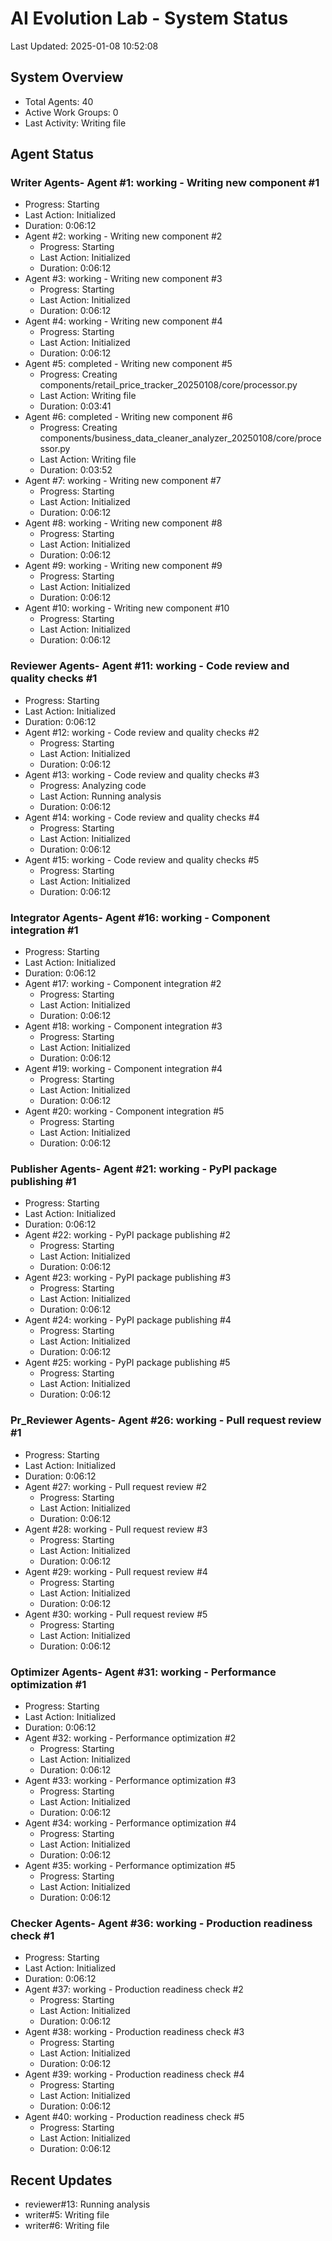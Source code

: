 # AI Evolution Lab - System Status
Last Updated: 2025-01-08 10:52:08

## System Overview
- Total Agents: 40
- Active Work Groups: 0
- Last Activity: Writing file

## Agent Status

### Writer Agents- Agent #1: working - Writing new component #1
  - Progress: Starting
  - Last Action: Initialized
  - Duration: 0:06:12
- Agent #2: working - Writing new component #2
  - Progress: Starting
  - Last Action: Initialized
  - Duration: 0:06:12
- Agent #3: working - Writing new component #3
  - Progress: Starting
  - Last Action: Initialized
  - Duration: 0:06:12
- Agent #4: working - Writing new component #4
  - Progress: Starting
  - Last Action: Initialized
  - Duration: 0:06:12
- Agent #5: completed - Writing new component #5
  - Progress: Creating components/retail_price_tracker_20250108/core/processor.py
  - Last Action: Writing file
  - Duration: 0:03:41
- Agent #6: completed - Writing new component #6
  - Progress: Creating components/business_data_cleaner_analyzer_20250108/core/processor.py
  - Last Action: Writing file
  - Duration: 0:03:52
- Agent #7: working - Writing new component #7
  - Progress: Starting
  - Last Action: Initialized
  - Duration: 0:06:12
- Agent #8: working - Writing new component #8
  - Progress: Starting
  - Last Action: Initialized
  - Duration: 0:06:12
- Agent #9: working - Writing new component #9
  - Progress: Starting
  - Last Action: Initialized
  - Duration: 0:06:12
- Agent #10: working - Writing new component #10
  - Progress: Starting
  - Last Action: Initialized
  - Duration: 0:06:12

### Reviewer Agents- Agent #11: working - Code review and quality checks #1
  - Progress: Starting
  - Last Action: Initialized
  - Duration: 0:06:12
- Agent #12: working - Code review and quality checks #2
  - Progress: Starting
  - Last Action: Initialized
  - Duration: 0:06:12
- Agent #13: working - Code review and quality checks #3
  - Progress: Analyzing code
  - Last Action: Running analysis
  - Duration: 0:06:12
- Agent #14: working - Code review and quality checks #4
  - Progress: Starting
  - Last Action: Initialized
  - Duration: 0:06:12
- Agent #15: working - Code review and quality checks #5
  - Progress: Starting
  - Last Action: Initialized
  - Duration: 0:06:12

### Integrator Agents- Agent #16: working - Component integration #1
  - Progress: Starting
  - Last Action: Initialized
  - Duration: 0:06:12
- Agent #17: working - Component integration #2
  - Progress: Starting
  - Last Action: Initialized
  - Duration: 0:06:12
- Agent #18: working - Component integration #3
  - Progress: Starting
  - Last Action: Initialized
  - Duration: 0:06:12
- Agent #19: working - Component integration #4
  - Progress: Starting
  - Last Action: Initialized
  - Duration: 0:06:12
- Agent #20: working - Component integration #5
  - Progress: Starting
  - Last Action: Initialized
  - Duration: 0:06:12

### Publisher Agents- Agent #21: working - PyPI package publishing #1
  - Progress: Starting
  - Last Action: Initialized
  - Duration: 0:06:12
- Agent #22: working - PyPI package publishing #2
  - Progress: Starting
  - Last Action: Initialized
  - Duration: 0:06:12
- Agent #23: working - PyPI package publishing #3
  - Progress: Starting
  - Last Action: Initialized
  - Duration: 0:06:12
- Agent #24: working - PyPI package publishing #4
  - Progress: Starting
  - Last Action: Initialized
  - Duration: 0:06:12
- Agent #25: working - PyPI package publishing #5
  - Progress: Starting
  - Last Action: Initialized
  - Duration: 0:06:12

### Pr_Reviewer Agents- Agent #26: working - Pull request review #1
  - Progress: Starting
  - Last Action: Initialized
  - Duration: 0:06:12
- Agent #27: working - Pull request review #2
  - Progress: Starting
  - Last Action: Initialized
  - Duration: 0:06:12
- Agent #28: working - Pull request review #3
  - Progress: Starting
  - Last Action: Initialized
  - Duration: 0:06:12
- Agent #29: working - Pull request review #4
  - Progress: Starting
  - Last Action: Initialized
  - Duration: 0:06:12
- Agent #30: working - Pull request review #5
  - Progress: Starting
  - Last Action: Initialized
  - Duration: 0:06:12

### Optimizer Agents- Agent #31: working - Performance optimization #1
  - Progress: Starting
  - Last Action: Initialized
  - Duration: 0:06:12
- Agent #32: working - Performance optimization #2
  - Progress: Starting
  - Last Action: Initialized
  - Duration: 0:06:12
- Agent #33: working - Performance optimization #3
  - Progress: Starting
  - Last Action: Initialized
  - Duration: 0:06:12
- Agent #34: working - Performance optimization #4
  - Progress: Starting
  - Last Action: Initialized
  - Duration: 0:06:12
- Agent #35: working - Performance optimization #5
  - Progress: Starting
  - Last Action: Initialized
  - Duration: 0:06:12

### Checker Agents- Agent #36: working - Production readiness check #1
  - Progress: Starting
  - Last Action: Initialized
  - Duration: 0:06:12
- Agent #37: working - Production readiness check #2
  - Progress: Starting
  - Last Action: Initialized
  - Duration: 0:06:12
- Agent #38: working - Production readiness check #3
  - Progress: Starting
  - Last Action: Initialized
  - Duration: 0:06:12
- Agent #39: working - Production readiness check #4
  - Progress: Starting
  - Last Action: Initialized
  - Duration: 0:06:12
- Agent #40: working - Production readiness check #5
  - Progress: Starting
  - Last Action: Initialized
  - Duration: 0:06:12


## Recent Updates
- reviewer#13: Running analysis
- writer#5: Writing file
- writer#6: Writing file
